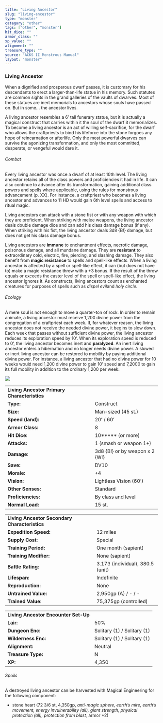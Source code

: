 ```yaml
---
title: "Living Ancestor"
slug: "living-ancestor"
type: "monster"
category: "other"
tags: ["other", "monster"]
hit_dice: ""
armor_class: ""
xp_value: ""
alignment: ""
treasure_type: ""
source: "ACKS II Monstrous Manual"
layout: "monster"
---
```


### Living Ancestor

When a dignified and prosperous dwarf passes, it is customary for his descendants to erect a
larger-than-life statue in his memory. Such statutes are common sights in the grand galleries of the
vaults of dwarves. Most of these statues are inert memorials to ancestors whose souls have passed
on. But in some… the ancestor lives.

A living ancestor resembles a 6’ tall funerary statue, but it is actually a magical construct that
carries within it the soul of the dwarf it memorializes. To become a living ancestor is an act of
willing self-sacrifice, for the dwarf who allows the craftpriests to bind his lifeforce into the
stone forgoes any hope of reincarnation or afterlife. Only the most powerful dwarves can survive the
agonizing transformation, and only the most committed, desperate, or vengeful would dare it.

###### Combat

Every living ancestor was once a dwarf of at least 10th level. The living ancestor retains all of
the class powers and proficiencies it had in life. It can also continue to advance after its
transformation, gaining additional class powers and spells where applicable, using the rules for
monstrous advancement (p. XX). For instance, a craftpriest who becomes a living ancestor and
advances to 11 HD would gain 6th level spells and access to ritual magic.

Living ancestors can attack with a stone fist or with any weapon with which they are proficient.
When striking with melee weapons, the living ancestor deals double damage dice and can add his class
damage bonus (if any). When striking with his fist, the living ancestor deals 3d8 {B!} damage, but
does not get his class damage bonus.

Living ancestors are **immune** to enchantment effects, necrotic damage, poisonous damage, and all
mundane damage. They are **resistant** to extraordinary cold, electric, fire, piercing, and slashing
damage. They also benefit from **magic resistance** to spells and spell-like effects. When a living
ancestor is affected by a spell or spell-like effect, it can (but does not have to) make a magic
resistance throw with a +3 bonus. If the result of the throw equals or exceeds the caster level of
the spell or spell-like effect, the living ancestor ignores it. As constructs, living ancestors
count as enchanted creatures for purposes of spells such as *dispel evil*and *holy circle*.

###### Ecology

A mere soul is not enough to move a quarter-ton of rock. In order to remain animate, a living
ancestor must receive 1,200 divine power from the congregation of a craftpriest each week. If, for
whatever reason, the living ancestor does not receive the needed divine power, it begins to slow
down. Each week that passes without sufficient divine power, the living ancestor reduces its
exploration speed by 10’. When its exploration speed is reduced to 0’, the living ancestor becomes
inert and **paralyzed**. An inert living ancestor enters a hibernation and no longer needs divine
power. A slowed or inert living ancestor can be restored to mobility by paying additional divine
power. For instance, a living ancestor that had no divine power for 10 weeks would need 1,200 divine
power to gain 10’ speed and 7,2000 to gain its full mobility in addition to the ordinary 1,200 per
week.

![](data:image/png;base64...)

|  |  |
| --- | --- |
| **Living Ancestor Primary Characteristics** | |
| **Type:** | Construct |
| **Size:** | Man-sized (45 st.) |
| **Speed (land):** | 20’ / 60’ |
| **Armor Class:** | 8 |
| **Hit Dice:** | 10\*\*\*\*\* (or more) |
| **Attacks:** | 1 (smash or weapon 1+) |
| **Damage:** | 3d8 {B!} or by weapon x 2 {W!} |
| **Save:** | DV10 |
| **Morale:** | +4 |
| **Vision:** | Lightless Vision (60’) |
| **Other Senses:** | Standard |
| **Proficiencies:** | By class and level |
| **Normal Load:** | 15 st. |

|  |  |
| --- | --- |
| **Living Ancestor Secondary Characteristics** | |
| **Expedition Speed:** | 12 miles |
| **Supply Cost:** | Special |
| **Training Period:** | One month (sapient) |
| **Training Modifier:** | None (sapient) |
| **Battle Rating:** | 3.173 (individual), 380.5 (unit) |
| **Lifespan:** | Indefinite |
| **Reproduction:** | None |
| **Untrained Value:** | 2,950gp (A) / - / - |
| **Trained Value:** | 75,375gp (controlled) |

|  |  |
| --- | --- |
| **Living Ancestor Encounter Set-Up** | |
| **Lair:** | 50% |
| **Dungeon Enc:** | Solitary (1) / Solitary (1) |
| **Wilderness Enc:** | Solitary (1) / Solitary (1) |
| **Alignment:** | Neutral |
| **Treasure Type:** | N |
| **XP:** | 4,350 |

###### Spoils

A destroyed living ancestor can be harvested with Magical Engineering for the following component:

* stone heart (72 3/6 st, 4,350gp, *anti-magic sphere, earth’s mire, earth’s movement, energy
invulnerability (all), giant strength, physical protection (all), protection from blast,* armor +2)
